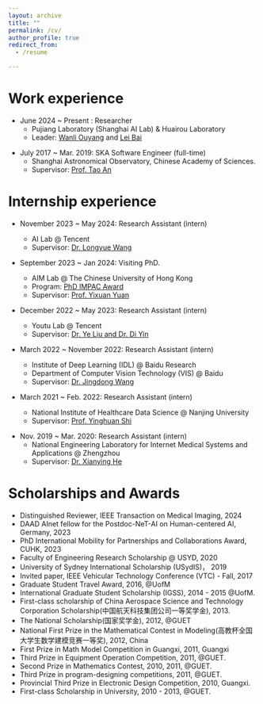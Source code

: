 ```yaml
---
layout: archive
title: ""
permalink: /cv/
author_profile: true
redirect_from:
  - /resume

---
```




Work experience
======

- June 2024 ~ Present : Researcher
  * Pujiang Laboratory (Shanghai AI Lab) & Huairou Laboratory
  * Leader: [Wanli Ouyang](https://wlouyang.github.io/) and [Lei Bai](http://leibai.site/)

* July 2017 ~ Mar. 2019: SKA Software Engineer (full-time)
  * Shanghai Astronomical Observatory, Chinese Academy of Sciences.
  * Supervisor: [Prof. Tao An](http://202.127.29.4/CRATIV/zh-cn/antao.html)

Internship experience
======

- November 2023 ~ May 2024: Research Assistant (intern)
  * AI Lab  @ Tencent
  * Supervisor: [Dr. Longyue Wang](http://www.longyuewang.com/)

- September 2023 ~ Jan 2024: Visiting PhD.
  * AIM Lab  @ The Chinese University of Hong Kong
  * Program: [PhD IMPAC Award](https://www.oal.cuhk.edu.hk/phd-impac-award/)
  * Supervisor: [Prof. Yixuan Yuan](https://www.ee.cuhk.edu.hk/~yxyuan/)

- December 2022 ~ May 2023: Research Assistant (intern)
  * Youtu Lab  @ Tencent
  * Supervisor: [Dr. Ye Liu and Dr. Di Yin](https://open.youtu.qq.com/#/open)

- March 2022 ~ November 2022: Research Assistant (intern)
  * Institute of Deep Learning (IDL)  @ Baidu Research
  * Department of Computer Vision Technology (VIS) @ Baidu
  * Supervisor: [Dr. Jingdong Wang](https://jingdongwang2017.github.io/)

- March 2021 ~ Feb. 2022: Research Assistant (intern)
  * National Institute of Healthcare Data Science @ Nanjing University
  * Supervisor: [Prof. Yinghuan Shi](https://cs.nju.edu.cn/shiyh/index.htm)

* Nov. 2019 ~ Mar. 2020: Research Assistant (intern)
  * National Engineering Laboratory for Internet Medical Systems and Applications @ Zhengzhou
  * Supervisor: [Dr. Xianying He](http://www.htcc.org.cn/)


Scholarships and Awards
======
- Distinguished Reviewer, IEEE Transaction on Medical Imaging, 2024
- DAAD AInet fellow for the Postdoc-NeT-AI on Human-centered AI, Germany, 2023
- PhD International Mobility for Partnerships and Collaborations Award, CUHK, 2023
- Faculty of Engineering Research Scholarship @ USYD, 2020
- University of Sydney International Scholarship (USydIS)， 2019
- Invited paper, IEEE Vehicular Technology Conference (VTC) - Fall, 2017
- Graduate Student Travel Award, 2016, @UofM
- International Graduate Student Scholarship (IGSS), 2014 - 2015 @UofM.
- First-class scholarship of China Aerospace Science and Technology Corporation Scholarship(中国航天科技集团公司一等奖学金), 2013.
- The National Scholarship(国家奖学金), 2012, @GUET
- National First Prize in the Mathematical Contest in Modeling(高教杯全国大学生数学建模竞赛一等奖), 2012, China
- First Prize in Math Model Competition in Guangxi, 2011, Guangxi
- Third Prize in Equipment Operation Competition, 2011, @GUET.
- Second Prize in Mathematics Contest, 2010, 2011,  @GUET.
- Third Prize in program-designing competitions, 2011, @GUET.
- Provincial Third Prize in Electronic Design Competition, 2010, Guangxi.
- First-class Scholarship in University, 2010 - 2013, @GUET.


